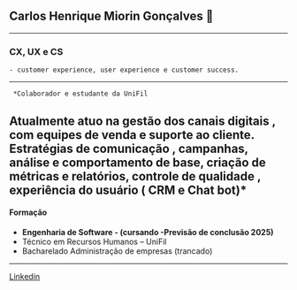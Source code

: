 ## Carlos Henrique Miorin Gonçalves 🚀
---
### CX, UX e CS
    - customer experience, user experience e customer success.
    
    
---
     *Colaborador e estudante da UniFil
Atualmente atuo na gestão dos canais digitais , com
equipes de venda e suporte ao cliente.
Estratégias de comunicação , campanhas, análise e
comportamento de base, criação de métricas e relatórios,
controle de qualidade , experiência do usuário ( CRM e
Chat bot)*
---
#### Formação
- **Engenharia de Software - (cursando -Previsão de conclusão 2025)**
- Técnico em Recursos Humanos – UniFil
- Bacharelado Administração de empresas (trancado)
---









[Linkedin](https://www.linkedin.com/in/carlos-henrique-645b4821b/) 
